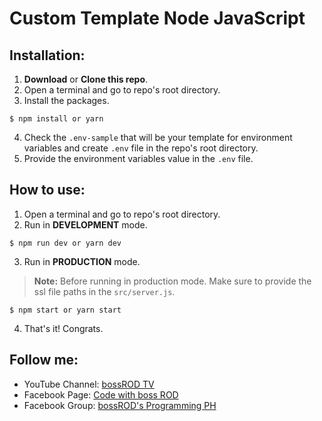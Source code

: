 # Custom Template Node JavaScript

## Installation:
   1. **Download** or **Clone this repo**.
   2. Open a terminal and go to repo's root directory.
   3. Install the packages.
   ```terminal
   $ npm install or yarn
   ```
   4. Check the `.env-sample` that will be your template for environment variables and create `.env` file in the repo's root directory.
   5. Provide the environment variables value in the `.env` file.
   
## How to use:
   1. Open a terminal and go to repo's root directory.
   2. Run in **DEVELOPMENT** mode.
   ```terminal
   $ npm run dev or yarn dev
   ```
   3. Run in **PRODUCTION** mode.
   > **Note:** Before running in production mode. Make sure to provide the ssl file paths in the `src/server.js`.
   ```terminal
   $ npm start or yarn start
   ```
   4. That's it! Congrats.

## Follow me:
   * YouTube Channel: [bossROD TV](https://youtube.com/bossRODTV)
   * Facebook Page: [Code with boss ROD](https://fb.com/pRODgrammer21)
   * Facebook Group: [bossROD's Programming PH](https://fb.com/groups/bossrodprogrammingph)
